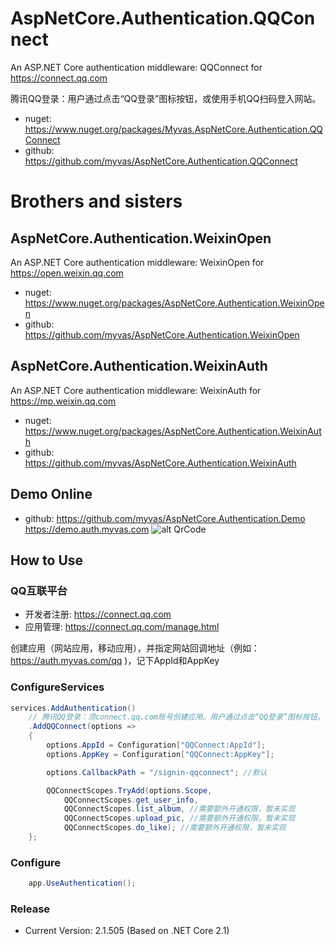 # AspNetCore.Authentication.QQConnect
An ASP.NET Core authentication middleware: QQConnect for https://connect.qq.com 

腾讯QQ登录：用户通过点击“QQ登录”图标按钮，或使用手机QQ扫码登入网站。

* nuget: https://www.nuget.org/packages/Myvas.AspNetCore.Authentication.QQConnect
* github: https://github.com/myvas/AspNetCore.Authentication.QQConnect

# Brothers and sisters
## AspNetCore.Authentication.WeixinOpen
An ASP.NET Core authentication middleware: WeixinOpen for https://open.weixin.qq.com
* nuget: https://www.nuget.org/packages/AspNetCore.Authentication.WeixinOpen
* github: https://github.com/myvas/AspNetCore.Authentication.WeixinOpen

## AspNetCore.Authentication.WeixinAuth
An ASP.NET Core authentication middleware: WeixinAuth for https://mp.weixin.qq.com
* nuget: https://www.nuget.org/packages/AspNetCore.Authentication.WeixinAuth
* github: https://github.com/myvas/AspNetCore.Authentication.WeixinAuth

## Demo Online
* github: https://github.com/myvas/AspNetCore.Authentication.Demo
https://demo.auth.myvas.com
![alt QrCode](http://mmbiz.qpic.cn/mmbiz_jpg/lPe5drS9euRQR1eCK5cGXaibHYL6vBR4pGLB34ju2hXCiaMQiayOU8w5GMfEH7WZsVNTnhLTpnzAC9xfdWuTT89OA/0)

## How to Use
### QQ互联平台
- 开发者注册: https://connect.qq.com
- 应用管理: https://connect.qq.com/manage.html

创建应用（网站应用，移动应用），并指定网站回调地址（例如：https://auth.myvas.com/qq )，记下AppId和AppKey

### ConfigureServices
```csharp
services.AddAuthentication()
    // 腾讯QQ登录：须connect.qq.com账号创建应用。用户通过点击“QQ登录”图标按钮，或使用手机QQ扫码登入网站。
    .AddQQConnect(options => 
    {
        options.AppId = Configuration["QQConnect:AppId"];
        options.AppKey = Configuration["QQConnect:AppKey"];

        options.CallbackPath = "/signin-qqconnect"; //默认

        QQConnectScopes.TryAdd(options.Scope,
            QQConnectScopes.get_user_info,
            QQConnectScopes.list_album, //需要额外开通权限，暂未实现
            QQConnectScopes.upload_pic, //需要额外开通权限，暂未实现
            QQConnectScopes.do_like); //需要额外开通权限，暂未实现
    };
```

### Configure
```csharp
    app.UseAuthentication();
```

### Release
* Current Version: 2.1.505 (Based on .NET Core 2.1)


